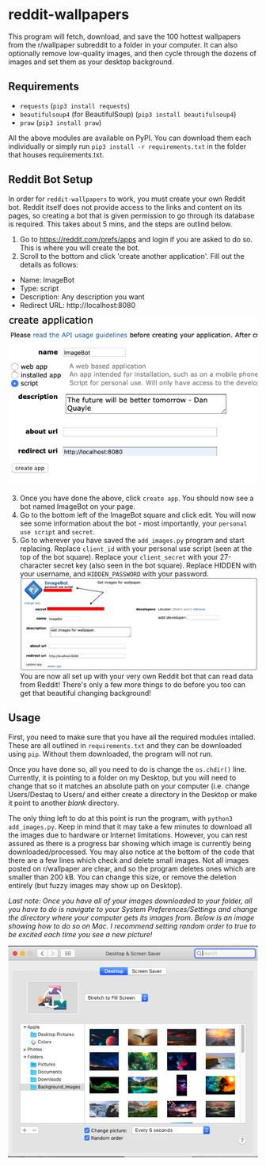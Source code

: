 # reddit-wallpapers
This program will fetch, download, and save the 100 hottest wallpapers from the r/wallpaper subreddit to a folder in your computer. It can also optionally remove low-quality images, and then cycle through the dozens of images and set them as your desktop background.

## Requirements
- `requests` (`pip3 install requests`)
- `beautifulsoup4` (for BeautifulSoup) (`pip3 install beautifulsoup4`)
- `praw` (`pip3 install praw`)

All the above modules are available on PyPI. You can download them each individually or simply run `pip3 install -r requirements.txt` in the folder that houses requirements.txt.

## Reddit Bot Setup
In order for `reddit-wallpapers` to work, you must create your own Reddit bot. Reddit itself does not provide access to the links and content on its pages, so creating a bot that is given permission to go through its database is required. This takes about 5 mins, and the steps are outlind below.

1. Go to https://reddit.com/prefs/apps and login if you are asked to do so. This is where you will create the bot.
2. Scroll to the bottom and click 'create another application'. Fill out the details as follows:
  - Name: ImageBot
  - Type: script
  - Description: Any description you want
  - Redirect URL: http://localhost:8080
  
![Setup Image](/images/application_setup.png?raw=true)

3. Once you have done the above, click `create app`. You should now see a bot named ImageBot on your page.
4. Go to the bottom left of the ImageBot square and click edit. You will now see some information about the bot - most importantly, your `personal use script` and `secret`.
5. Go to wherever you have saved the `add_images.py` program and start replacing. Replace `client_id` with your personal use script (seen at the top of the bot square). Replace your `client_secret` with your 27-character secret key (also seen in the bot square). Replace HIDDEN with your username, and `HIDDEN_PASSWORD` with your password.
![Secrets Image](/images/access_secrets.png?raw=true)
You are now all set up with your very own Reddit bot that can read data from Reddit! There's only a few more things to do before you too can get that beautiful changing background!

## Usage
First, you need to make sure that you have all the required modules intalled. These are all outlined in `requirements.txt` and they can be downloaded using `pip`. Without them downloaded, the program will not run.

Once you have done so, all you need to do is change the `os.chdir()` line. Currently, it is pointing to a folder on my Desktop, but you will need to change that so it matches an absolute path on your computer (i.e. change Users/Destaq to Users/<your name> and either create a directory in the Desktop or make it point to another *blank* directory.

The only thing left to do at this point is run the program, with `python3 add_images.py`. Keep in mind that it may take a few minutes to download all the images due to hardware or Internet limitations. However, you can rest assured as there is a progress bar showing which image is currently being downloaded/processed. You may also notice at the bottom of the code that there are a few lines which check and delete small images. Not all images posted on r/wallpaper are clear, and so the program deletes ones which are smaller than 200 kB. You can change this size, or remove the deletion entirely (but fuzzy images may show up on Desktop).

*Last note: Once you have all of your images downloaded to your folder, all you have to do is navigate to your System Preferences/Settings and change the directory where your computer gets its images from. Below is an image showing how to do so on Mac. I recommend setting random order to true to be excited each time you see a new picture!*

![System Preferences Image](/images/system_prefs.png?raw=true)
